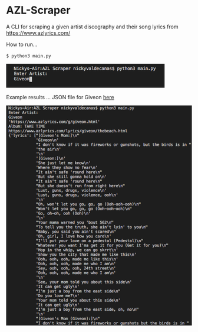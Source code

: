 # AZL-Scraper 
A CLI for scraping a given artist discography and their song lyrics from https://www.azlyrics.com/

How to run...
```
$ python3 main.py
```

![Example 1](/images/ex1.png)

Example results ...
JSON file for Giveon <a href="https://github.com/fvaldecan/AZL-Scraper/blob/master/examples/Giveon.json"> here </a>

![Example 1](/images/ex2.png)
